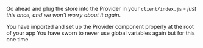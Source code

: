 Go ahead and plug the store into the Provider in your `client/index.js` - *just this once, and we won't worry about it again*.

<guide>
You have imported and set up the Provider component properly at the root of your app
You have sworn to never use global variables again but for this one time
</guide>